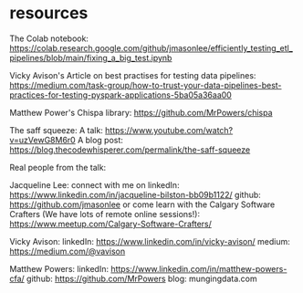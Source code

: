 # resources
The Colab notebook: 
https://colab.research.google.com/github/jmasonlee/efficiently_testing_etl_pipelines/blob/main/fixing_a_big_test.ipynb


Vicky Avison's Article on best practises for testing data pipelines:
https://medium.com/task-group/how-to-trust-your-data-pipelines-best-practices-for-testing-pyspark-applications-5ba05a36aa00


Matthew Power's Chispa library:
https://github.com/MrPowers/chispa


The saff squeeze:
A talk: https://www.youtube.com/watch?v=uzVewG8M6r0
A blog post: https://blog.thecodewhisperer.com/permalink/the-saff-squeeze


Real people from the talk:


Jacqueline Lee:
connect with me on linkedIn: https://www.linkedin.com/in/jacqueline-bilston-bb09b1122/
github: https://github.com/jmasonlee
or come learn with the Calgary Software Crafters (We have lots of remote online sessions!):
https://www.meetup.com/Calgary-Software-Crafters/


Vicky Avison:
linkedIn: https://www.linkedin.com/in/vicky-avison/
medium: https://medium.com/@vavison


Matthew Powers:
linkedIn: https://www.linkedin.com/in/matthew-powers-cfa/
github: https://github.com/MrPowers
blog: mungingdata.com
